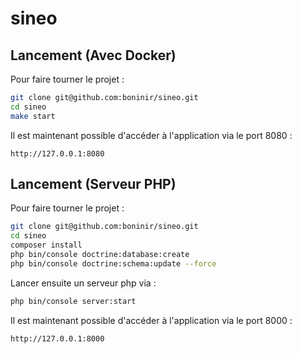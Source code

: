 sineo
=====

## Lancement (Avec Docker)

Pour faire tourner le projet :

```bash
git clone git@github.com:boninir/sineo.git
cd sineo
make start
```

Il est maintenant possible d'accéder à l'application via le port 8080 :

```
http://127.0.0.1:8080
```
## Lancement (Serveur PHP)

Pour faire tourner le projet :

```bash
git clone git@github.com:boninir/sineo.git
cd sineo
composer install
php bin/console doctrine:database:create
php bin/console doctrine:schema:update --force
```

Lancer ensuite un serveur php via :

```bash
php bin/console server:start
```

Il est maintenant possible d'accéder à l'application via le port 8000 :

```
http://127.0.0.1:8000
```
